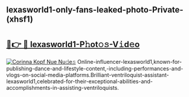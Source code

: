 ## lexasworld1-only-fans​-leaked-photo​-Private-(xhsf1)


# <h2><a href="https://mediaupload.pro?title=lexasworld1&ref=git">🔗👉 🔴 lexasworld1-P𝚑ot𝚘𝚜-V𝚒d𝚎o</a></h2>

[![Corinna Kopf Nue Nu𝚍e𝚜](https://i.imgur.com/0qMVB7G.gif)](https://mediaupload.pro?title=lexasworld1&ref=git)
Online-influencer-lexasworld1,known-for-publishing-dance-and-lifestyle-content,-including-performances-and-vlogs-on-social-media-platforms.Brilliant-ventriloquist-assistant-lexasworld1,celebrated-for-their-exceptional-abilities-and-accomplishments-in-assisting-ventriloquists.  